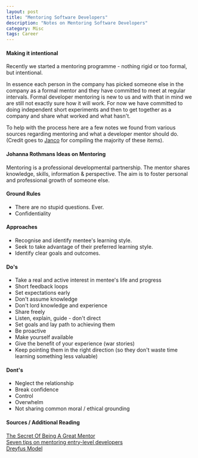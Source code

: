 ```yaml
---
layout: post
title: "Mentoring Software Developers"
description: "Notes on Mentoring Software Developers"
category: Misc
tags: Career
---
```

#### Making it intentional ####
Recently we started a mentoring programme - nothing rigid or too formal, but intentional.  

In essence each person in the company has picked someone else in the company as a formal mentor and they have committed to meet at regular intervals. Formal developer mentoring is new to us and with that in mind we are still not exactly sure how it will work. For now we have committed to doing independent short experiments and then to get together as a company and share what worked and what hasn't.

To help with the process here are a few notes we found from various sources regarding mentoring and what a developer mentor should do. (Credit goes to [Janco](https://twitter.com/jancowol) for compiling the majority of these items).

#### Johanna Rothmans Ideas on Mentoring ####
Mentoring is a professional developmental partnership. The mentor shares knowledge, skills, information & perspective. The aim is to foster personal and professional growth of someone else. 

#### Ground Rules ####
* There are no stupid questions. Ever.
* Confidentiality

#### Approaches ####
* Recognise and identify mentee's learning style.
* Seek to take advantage of their preferred learning style.
* Identify clear goals and outcomes.

#### Do's ####
* Take a real and active interest in mentee's life and progress
* Short feedback loops
* Set expectations early
* Don't assume knowledge
* Don't lord knowledge and experience
* Share freely
* Listen, explain, guide - don't direct
* Set goals and lay path to achieving them
* Be proactive
* Make yourself available
* Give the benefit of your experience (war stories)
* Keep pointing them in the right direction (so they don't waste time learning something less valuable)

#### Dont's ####
* Neglect the relationship
* Break confidence
* Control
* Overwhelm
* Not sharing common moral / ethical grounding

#### Sources / Additional Reading ####
[The Secret Of Being A Great Mentor](http://www.skorks.com/2009/09/the-secret-of-being-a-great-mentor/)  
[Seven tips on mentoring entry-level developers](http://www.techrepublic.com/blog/software-engineer/seven-tips-on-mentoring-entry-level-developers/#)  
[Dreyfus Model](http://en.wikipedia.org/wiki/Dreyfus_model_of_skill_acquisition)  
